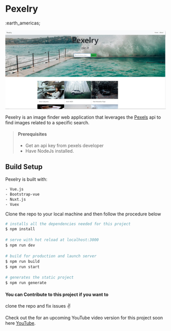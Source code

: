 # Pexelry

:earth_americas;

![Pexelry Image Finder](/assets/pexels-front-image.JPG "Pexelry Front Page")

Pexelry is an image finder web application that leverages the [Pexels](https://www.pexels.com/api/) api to find images related to a specific search.

> #### Prerequisites
>
> - Get an api key from pexels developer
> - Have NodeJs installed.

## Build Setup

Pexelry is built with:

    - Vue.js
    - Bootstrap-vue
    - Nuxt.js
    - Vuex

Clone the repo to your local machine and then follow the procedure below

```bash
# installs all the dependencies needed for this project
$ npm install

# serve with hot reload at localhost:3000
$ npm run dev

# build for production and launch server
$ npm run build
$ npm run start

# generates the static project
$ npm run generate
```

#### You can Contribute to this project if you want to

clone the repo and fix issues :v:

Check out the for an upcoming YouTube video version for this project soon here [YouTube](https://www.youtube.com/channel/UCNCzNrpq0fHxFqQYCmbwAcA).
